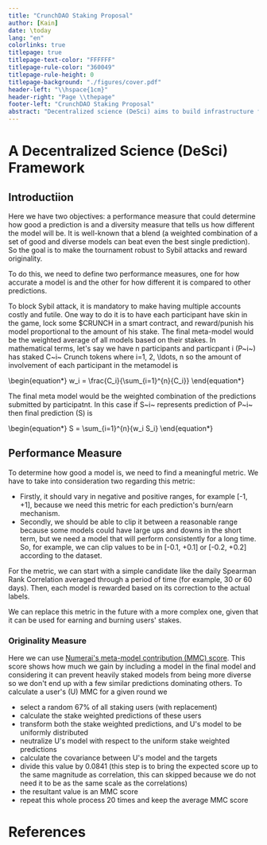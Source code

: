 ```yaml
---
title: "CrunchDAO Staking Proposal"
author: [Kain]
date: \today
lang: "en"
colorlinks: true
titlepage: true
titlepage-text-color: "FFFFFF"
titlepage-rule-color: "360049"
titlepage-rule-height: 0
titlepage-background: "./figures/cover.pdf"
header-left: "\\hspace{1cm}"
header-right: "Page \\thepage"
footer-left: "CrunchDAO Staking Proposal"
abstract: "Decentralized science (DeSci) aims to build infrastructure for creating, reviewing, crediting, storing, and disseminating scientific knowledge using the Web3 stack. In order to maximize its efficiency and prevent the tragedy of anti-commons, CrunchDAO proposes here a set of tools and best practices for Research and Development in a Decentralized Autonomous Organization."
---
```


# A Decentralized Science (DeSci) Framework

## Introductiion

Here we have two objectives: a performance measure that could determine how good a prediction is and a diversity measure that tells us how different the model will be. It is well-known that a blend (a weighted combination of a set of good and diverse models can beat even the best single prediction). So the goal is to make the tournament robust to Sybil attacks and reward originality.

To do this, we need to define two performance measures, one for how accurate a model is and the other for how different it is compared to other predictions.

To block Sybil attack, it is mandatory to make having multiple accounts costly and futile. One way to do it is to have each participant have skin in the game, lock some $CRUNCH in a smart contract, and reward/punish his model proportional to the amount of his stake. 
The final meta-model would be the weighted average of all models based on their stakes. In mathematical terms, let's say we have n participants and particpant i (P~i~) has staked C~i~ Crunch tokens where i=1, 2, \ldots, n so the amount of involvement of each participant in the metamodel is

\begin{equation*}
w_i = \frac{C_i}{\sum_{i=1}^{n}{C_i}}
\end{equation*}

The final meta model would be the weighted combination of the predictions submitted by participatnt. In this case if S~i~ represents prediction of P~i~ then final prediction (S) is 

\begin{equation*}
S = \sum_{i=1}^{n}{w_i S_i}
\end{equation*}

## Performance Measure

To determine how good a model is, we need to find a meaningful metric. We have to take into consideration two regarding this metric:

* Firstly, it should vary in negative and positive ranges, for example [-1, +1], because we need this metric for each prediction's burn/earn mechanism.
* Secondly, we should be able to clip it between a reasonable range because some models could have large ups and downs in the short term, but we need a model that will perform consistently for a long time. So, for example, we can clip values to be in [-0.1, +0.1] or [-0.2, +0.2] according to the dataset.

For the metric, we can start with a simple candidate like the daily Spearman Rank Correlation averaged through a period  of time (for example, 30 or 60 days). Then, each model is rewarded based on its correction to the actual labels.  

We can replace this metric in the future with a more complex one, given that it can be used for earning and burning users' stakes.


### Originality Measure

Here we can use [Numerai's meta-model contribution (MMC) score](https://docs.numer.ai/tournament/metamodel-contribution). This score shows how much we gain by including a model in the final model and considering it can prevent heavily staked models from being more diverse so we don't end up with a few similar predictions dominating others. To calculate a user's (U) MMC for a given round we

 * select a random 67% of all staking users (with replacement)
 * calculate the stake weighted predictions of these users
 * transform both the stake weighted predictions, and U's model to be uniformly distributed
 * neutralize U's model with respect to the uniform stake weighted predictions
 * calculate the covariance between U's model and the targets
 * divide this value by 0.0841 (this step is to bring the expected score up to the same magnitude as correlation, this can skipped because we do not need it to be as the same scale as the correlations)
 * the resultant value is an MMC score
 * repeat this whole process 20 times and keep the average MMC score 


# References
